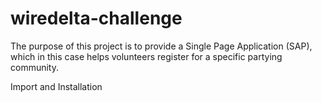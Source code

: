 # wiredelta-challenge


The purpose of this project is to provide a Single Page Application (SAP), which in this case helps volunteers register for a specific partying community.

Import and Installation
